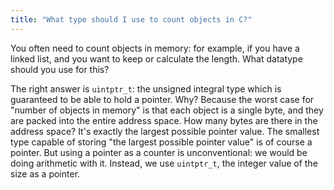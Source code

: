 ```yaml
---
title: "What type should I use to count objects in C?"
---
```


You often need to count objects in memory: for example, if you have a linked list, and you want to keep or calculate the length. What datatype should you use for this?

The right answer is `uintptr_t`: the unsigned integral type which is guaranteed to be able to hold a pointer. Why? Because the worst case for "number of objects in memory" is that each object is a single byte, and they are packed into the entire address space. How many bytes are there in the address space? It's exactly the largest possible pointer value. The smallest type capable of storing "the largest possible pointer value" is of course a pointer. But using a pointer as a counter is unconventional: we would be doing arithmetic with it. Instead, we use `uintptr_t`, the integer value of the size as a pointer.
